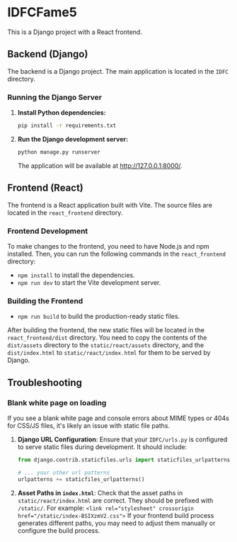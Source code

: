 # IDFCFame5

This is a Django project with a React frontend.

## Backend (Django)

The backend is a Django project. The main application is located in the `IDFC` directory.

### Running the Django Server

1.  **Install Python dependencies:**

    ```bash
    pip install -r requirements.txt
    ```

2.  **Run the Django development server:**

    ```bash
    python manage.py runserver
    ```

    The application will be available at http://127.0.0.1:8000/.

## Frontend (React)

The frontend is a React application built with Vite. The source files are located in the `react_frontend` directory.

### Frontend Development

To make changes to the frontend, you need to have Node.js and npm installed. Then, you can run the following commands in the `react_frontend` directory:

*   `npm install` to install the dependencies.
*   `npm run dev` to start the Vite development server.

### Building the Frontend

*   `npm run build` to build the production-ready static files.

After building the frontend, the new static files will be located in the `react_frontend/dist` directory. You need to copy the contents of the `dist/assets` directory to the `static/react/assets` directory, and the `dist/index.html` to `static/react/index.html` for them to be served by Django.

## Troubleshooting

### Blank white page on loading

If you see a blank white page and console errors about MIME types or 404s for CSS/JS files, it's likely an issue with static file paths.

1.  **Django URL Configuration**: Ensure that your `IDFC/urls.py` is configured to serve static files during development. It should include:
    ```python
    from django.contrib.staticfiles.urls import staticfiles_urlpatterns

    # ... your other url patterns
    urlpatterns += staticfiles_urlpatterns()
    ```
2.  **Asset Paths in `index.html`**: Check that the asset paths in `static/react/index.html` are correct. They should be prefixed with `/static/`. For example:
    `<link rel="stylesheet" crossorigin href="/static/index-BSIXzmV2.css">`
    If your frontend build process generates different paths, you may need to adjust them manually or configure the build process.